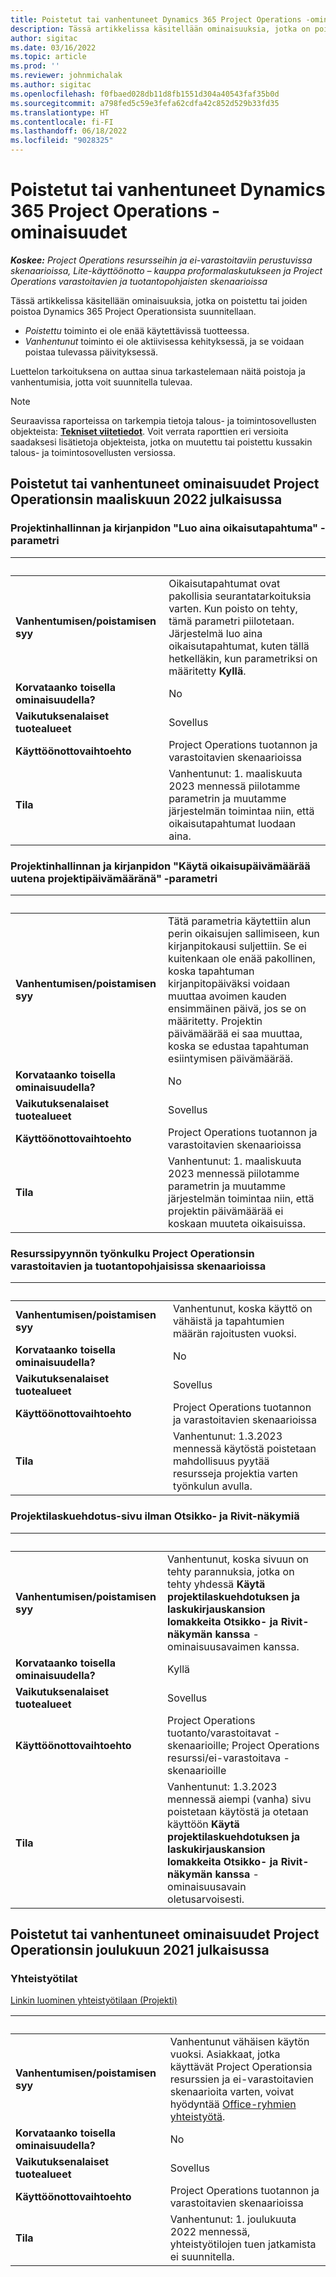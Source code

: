 ```yaml
---
title: Poistetut tai vanhentuneet Dynamics 365 Project Operations -ominaisuudet
description: Tässä artikkelissa käsitellään ominaisuuksia, jotka on poistettu tai joiden poistoa Dynamics 365 Project Operationsista suunnitellaan.
author: sigitac
ms.date: 03/16/2022
ms.topic: article
ms.prod: ''
ms.reviewer: johnmichalak
ms.author: sigitac
ms.openlocfilehash: f0fbaed028db11d8fb1551d304a40543faf35b0d
ms.sourcegitcommit: a798fed5c59e3fefa62cdfa42c852d529b33fd35
ms.translationtype: HT
ms.contentlocale: fi-FI
ms.lasthandoff: 06/18/2022
ms.locfileid: "9028325"
---
```

# <a name="removed-or-deprecated-features-in-dynamics-365-project-operations"></a>Poistetut tai vanhentuneet Dynamics 365 Project Operations -ominaisuudet

_**Koskee:** Project Operations resursseihin ja ei-varastoitaviin perustuvissa skenaarioissa, Lite-käyttöönotto – kauppa proformalaskutukseen ja Project Operations varastoitavien ja tuotantopohjaisten skenaarioissa_

Tässä artikkelissa käsitellään ominaisuuksia, jotka on poistettu tai joiden poistoa Dynamics 365 Project Operationsista suunnitellaan.

- *Poistettu* toiminto ei ole enää käytettävissä tuotteessa.
- *Vanhentunut* toiminto ei ole aktiivisessa kehityksessä, ja se voidaan poistaa tulevassa päivityksessä.

Luettelon tarkoituksena on auttaa sinua tarkastelemaan näitä poistoja ja vanhentumisia, jotta voit suunnitella tulevaa.

> [!NOTE]
> Seuraavissa raporteissa on tarkempia tietoja talous- ja toimintosovellusten objekteista: [**Tekniset viitetiedot**](/dynamics/s-e/global/axtechrefrep_61). Voit verrata raporttien eri versioita saadaksesi lisätietoja objekteista, jotka on muutettu tai poistettu kussakin talous- ja toimintosovellusten versiossa.

## <a name="features-removed-or-deprecated-in-the-project-operations-march-2022-release"></a>Poistetut tai vanhentuneet ominaisuudet Project Operationsin maaliskuun 2022 julkaisussa

### <a name="project-management-and-accounting-always-create-adjustment-transaction-parameter"></a>Projektinhallinnan ja kirjanpidon "Luo aina oikaisutapahtuma" -parametri

| &nbsp; | &nbsp; |
|--------|--------|
| **Vanhentumisen/poistamisen syy** | Oikaisutapahtumat ovat pakollisia seurantatarkoituksia varten. Kun poisto on tehty, tämä parametri piilotetaan. Järjestelmä luo aina oikaisutapahtumat, kuten tällä hetkelläkin, kun parametriksi on määritetty **Kyllä**. |
| **Korvataanko toisella ominaisuudella?** | No |
| **Vaikutuksenalaiset tuotealueet** | Sovellus |
| **Käyttöönottovaihtoehto** | Project Operations tuotannon ja varastoitavien skenaarioissa |
| **Tila** | Vanhentunut: 1. maaliskuuta 2023 mennessä piilotamme parametrin ja muutamme järjestelmän toimintaa niin, että oikaisutapahtumat luodaan aina. |

### <a name="project-management-and-accounting-use-adjustment-date-as-new-project-date-parameter"></a>Projektinhallinnan ja kirjanpidon "Käytä oikaisupäivämäärää uutena projektipäivämääränä" -parametri

| &nbsp; | &nbsp; |
|--------|--------|
| **Vanhentumisen/poistamisen syy** | Tätä parametria käytettiin alun perin oikaisujen sallimiseen, kun kirjanpitokausi suljettiin. Se ei kuitenkaan ole enää pakollinen, koska tapahtuman kirjanpitopäiväksi voidaan muuttaa avoimen kauden ensimmäinen päivä, jos se on määritetty. Projektin päivämäärää ei saa muuttaa, koska se edustaa tapahtuman esiintymisen päivämäärää. |
| **Korvataanko toisella ominaisuudella?** | No |
| **Vaikutuksenalaiset tuotealueet** | Sovellus |
| **Käyttöönottovaihtoehto** | Project Operations tuotannon ja varastoitavien skenaarioissa |
| **Tila** | Vanhentunut: 1. maaliskuuta 2023 mennessä piilotamme parametrin ja muutamme järjestelmän toimintaa niin, että projektin päivämäärää ei koskaan muuteta oikaisuissa. |

### <a name="resource-request-workflow-in-project-operations-for-stockedproduction-based-scenarios"></a>Resurssipyynnön työnkulku Project Operationsin varastoitavien ja tuotantopohjaisissa skenaarioissa

| &nbsp; | &nbsp; |
|--------|--------|
| **Vanhentumisen/poistamisen syy** | Vanhentunut, koska käyttö on vähäistä ja tapahtumien määrän rajoitusten vuoksi. |
| **Korvataanko toisella ominaisuudella?** | No |
| **Vaikutuksenalaiset tuotealueet** | Sovellus |
| **Käyttöönottovaihtoehto** | Project Operations tuotannon ja varastoitavien skenaarioissa |
| **Tila** | Vanhentunut: 1.3.2023 mennessä käytöstä poistetaan mahdollisuus pyytää resursseja projektia varten työnkulun avulla. |

### <a name="project-invoice-proposal-page-without-header-and-lines-views"></a>Projektilaskuehdotus-sivu ilman Otsikko- ja Rivit-näkymiä

| &nbsp; | &nbsp; |
|--------|--------|
| **Vanhentumisen/poistamisen syy** | Vanhentunut, koska sivuun on tehty parannuksia, jotka on tehty yhdessä **Käytä projektilaskuehdotuksen ja laskukirjauskansion lomakkeita Otsikko- ja Rivit-näkymän kanssa** -ominaisuusavaimen kanssa. |
| **Korvataanko toisella ominaisuudella?** | Kyllä |
| **Vaikutuksenalaiset tuotealueet** | Sovellus |
| **Käyttöönottovaihtoehto** | Project Operations tuotanto/varastoitavat -skenaarioille; Project Operations resurssi/ei-varastoitava -skenaarioille |
| **Tila** | Vanhentunut: 1.3.2023 mennessä aiempi (vanha) sivu poistetaan käytöstä ja otetaan käyttöön **Käytä projektilaskuehdotuksen ja laskukirjauskansion lomakkeita Otsikko- ja Rivit-näkymän kanssa** -ominaisuusavain oletusarvoisesti. |

## <a name="features-removed-or-deprecated-in-the-project-operations-december-2021-release"></a>Poistetut tai vanhentuneet ominaisuudet Project Operationsin joulukuun 2021 julkaisussa

### <a name="collaboration-workspaces"></a>Yhteistyötilat

[Linkin luominen yhteistyötilaan (Projekti)](/dynamicsax-2012/appuser-itpro/create-or-link-to-a-collaboration-workspace-project)

| &nbsp; | &nbsp; |
|--------|--------|
| **Vanhentumisen/poistamisen syy** | Vanhentunut vähäisen käytön vuoksi. Asiakkaat, jotka käyttävät Project Operationsia resurssien ja ei-varastoitavien skenaarioita varten, voivat hyödyntää [Office-ryhmien yhteistyötä](../project-management/collaboration-groups.md). |
| **Korvataanko toisella ominaisuudella?** | No |
| **Vaikutuksenalaiset tuotealueet** | Sovellus  |
| **Käyttöönottovaihtoehto** | Project Operations tuotannon ja varastoitavien skenaarioissa |
| **Tila** | Vanhentunut: 1. joulukuuta 2022 mennessä, yhteistyötilojen tuen jatkamista ei suunnitella. |
